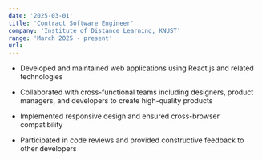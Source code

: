 ```yaml
---
date: '2025-03-01'
title: 'Contract Software Engineer'
company: 'Institute of Distance Learning, KNUST'
range: 'March 2025 - present'
url:
---
```


- Developed and maintained web applications using React.js and related technologies

- Collaborated with cross-functional teams including designers, product managers, and developers to create high-quality products

- Implemented responsive design and ensured cross-browser compatibility

- Participated in code reviews and provided constructive feedback to other developers
